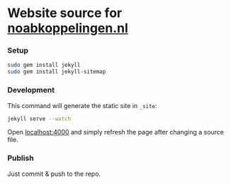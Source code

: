 # Website source for [noabkoppelingen.nl](https://noabkoppelingen.nl)

### Setup

```bash
sudo gem install jekyll
sudo gem install jekyll-sitemap
```


### Development
This command will generate the static site in `_site`:

```bash
jekyll serve --watch
```

Open [localhost:4000](http://127.0.0.1:4000/) and simply refresh the page after changing a source file.

### Publish
Just commit & push to the repo.
